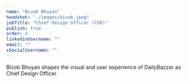 ```yaml
---
name: "Bivob Bhuyan"
headshot: "./images/bivob.jpeg"
jobTitle: "Chief Design Officer (CDO)"
publish: true
order: 4
linkedinUsername: ""
email: ""
xSocialUsername: ""
---
```


Bivob Bhuyan shapes the visual and user experience of DailyBazzar as Chief Design Officer. 